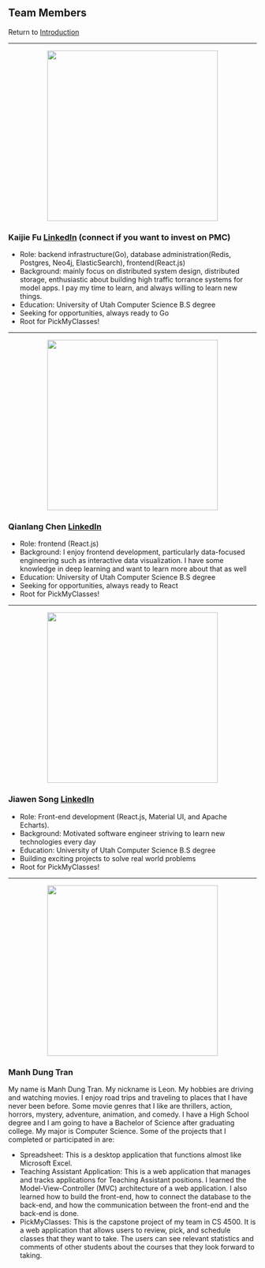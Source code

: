 ## Team Members 

Return to [Introduction](/index.md)

---
<div align="center"><img width="346"  src="https://user-images.githubusercontent.com/33532467/164355755-d38e15c2-cfed-4532-8468-4fcb705c3891.png"></div>

### Kaijie Fu [LinkedIn](https://www.linkedin.com/in/kaijie-fu-35a0671b3/) (connect if you want to invest on PMC)

- Role: backend infrastructure(Go), database administration(Redis, Postgres, Neo4j, ElasticSearch), frontend(React.js)
- Background: mainly focus on distributed system design, distributed storage, enthusiastic about building
 high traffic torrance systems for model apps. I pay my time to learn, and always willing to learn new things.
- Education: University of Utah Computer Science B.S degree
- Seeking for opportunities, always ready to Go 
- Root for PickMyClasses!
 

---

<div align="center"><img width="346"  src="https://user-images.githubusercontent.com/33532467/164322726-4baeee89-fb24-43c0-bca0-bd584b25971b.png"></div>

### Qianlang Chen [LinkedIn](https://www.linkedin.com/in/qianlang-chen-b5abab172/) 

- Role: frontend (React.js)
- Background: I enjoy frontend development, particularly data-focused engineering such as interactive data visualization. I have some knowledge in deep learning and want to learn more about that as well
- Education: University of Utah Computer Science B.S degree
- Seeking for opportunities, always ready to React
- Root for PickMyClasses!


---

<div align="center"><img width="346"  src="https://user-images.githubusercontent.com/33532467/164320751-a9906ba8-0d40-4e42-8145-b1c550bd5cc1.jpg"></div>

### Jiawen Song [LinkedIn](https://www.linkedin.com/in/jiawen-song-ab6a7915a/) 
- Role: Front-end development (React.js, Material UI, and Apache Echarts).
- Background: Motivated software engineer striving to learn new technologies every day
- Education: University of Utah Computer Science B.S degree
- Building exciting projects to solve real world problems
- Root for PickMyClasses!


---
<div align="center"><img width="346"  src="https://user-images.githubusercontent.com/33532467/164355668-6fcef841-27fc-40a3-98e3-575fbcbd4509.png"></div>





### Manh Dung Tran 

My name is Manh Dung Tran. My nickname is Leon. My hobbies are driving and watching movies. I enjoy
road trips and traveling to places that I have never been before. Some movie genres that I like are
thrillers, action, horrors, mystery, adventure, animation, and comedy. I have a High School degree and I
am going to have a Bachelor of Science after graduating college. My major is Computer Science. Some of
the projects that I completed or participated in are:
- Spreadsheet: This is a desktop application that functions almost like Microsoft Excel.
- Teaching Assistant Application: This is a web application that manages and tracks applications
for Teaching Assistant positions. I learned the Model-View-Controller (MVC) architecture of a
web application. I also learned how to build the front-end, how to connect the database to the
back-end, and how the communication between the front-end and the back-end is done.
- PickMyClasses: This is the capstone project of my team in CS 4500. It is a web application that
allows users to review, pick, and schedule classes that they want to take. The users can see
relevant statistics and comments of other students about the courses that they look forward to
taking.
